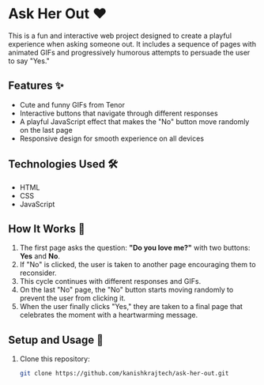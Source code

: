 # Ask Her Out ❤️

This is a fun and interactive web project designed to create a playful experience when asking someone out. It includes a sequence of pages with animated GIFs and progressively humorous attempts to persuade the user to say "Yes."

## Features ✨
- Cute and funny GIFs from Tenor
- Interactive buttons that navigate through different responses
- A playful JavaScript effect that makes the "No" button move randomly on the last page
- Responsive design for smooth experience on all devices

## Technologies Used 🛠️
- HTML
- CSS
- JavaScript

## How It Works 🧐
1. The first page asks the question: **"Do you love me?"** with two buttons: **Yes** and **No**.
2. If "No" is clicked, the user is taken to another page encouraging them to reconsider.
3. This cycle continues with different responses and GIFs.
4. On the last "No" page, the "No" button starts moving randomly to prevent the user from clicking it.
5. When the user finally clicks "Yes," they are taken to a final page that celebrates the moment with a heartwarming message.

## Setup and Usage 🚀
1. Clone this repository:
   ```sh
   git clone https://github.com/kanishkrajtech/ask-her-out.git

